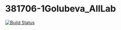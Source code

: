 # 381706-1Golubeva_AllLab
[![Build Status](https://travis-ci.org/381706-1GolubevaAnna/381706-1Golubeva_AllLab.svg?branch=master)](https://travis-ci.org/381706-1GolubevaAnna/381706-1Golubeva_AllLab)